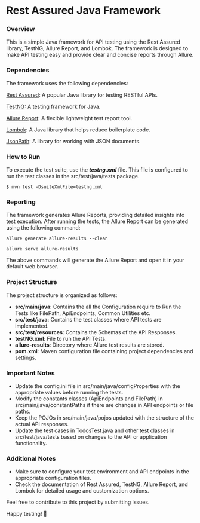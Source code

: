 # Rest Assured Java Framework

### Overview

This is a simple Java framework for API testing using the Rest Assured library, TestNG, Allure Report, and Lombok. The framework is designed to make API testing easy and provide clear and concise reports through Allure.

### **Dependencies**

The framework uses the following dependencies:

[Rest Assured](https://rest-assured.io/): A popular Java library for testing RESTful APIs.

[TestNG](https://testng.org/doc/): A testing framework for Java.

[Allure Report](http://allure.qatools.ru/): A flexible lightweight test report tool.

[Lombok](https://projectlombok.org/): A Java library that helps reduce boilerplate code.

[JsonPath](https://github.com/json-path/JsonPath): A library for working with JSON documents.

### **How to Run**

To execute the test suite, use the _**testng.xml**_ file. 
This file is configured to run the test classes in the src/test/java/tests package.

`$ mvn test -DsuiteXmlFile=testng.xml`

### **Reporting**

The framework generates Allure Reports, providing detailed insights into test execution. After running the tests, the Allure Report can be generated using the following command:

``allure generate allure-results --clean``

`allure serve allure-results`

The above commands will generate the Allure Report and open it in your default web browser.

### **Project Structure**

The project structure is organized as follows:
* **src/main/java**: Contains the all the Configuration require to Run the Tests like FilePath, ApiEndpoints, Common Utilities etc.
* **src/test/java**: Contains the test classes where API tests are implemented.
* **src/test/resources**: Contains the Schemas of the API Responses.
* **testNG.xml**: File to run the API Tests.
* **allure-results**: Directory where Allure test results are stored.
* **pom.xml**: Maven configuration file containing project dependencies and settings.


### **Important Notes**

* Update the config.ini file in src/main/java/configProperties with the appropriate values before running the tests.
* Modify the constants classes (ApiEndpoints and FilePath) in src/main/java/constantPaths if there are changes in API endpoints or file paths.
* Keep the POJOs in src/main/java/pojos updated with the structure of the actual API responses.
* Update the test cases in TodosTest.java and other test classes in src/test/java/tests based on changes to the API or application functionality.

### **Additional Notes**

* Make sure to configure your test environment and API endpoints in the appropriate configuration files.
* Check the documentation of Rest Assured, TestNG, Allure Report, and Lombok for detailed usage and customization options.

Feel free to contribute to this project by submitting issues.

Happy testing! 🚀

